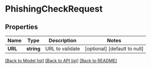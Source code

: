 # PhishingCheckRequest

## Properties
Name | Type | Description | Notes
------------ | ------------- | ------------- | -------------
**URL** | **string** | URL to validate | [optional] [default to null]

[[Back to Model list]](../README.md#documentation-for-models) [[Back to API list]](../README.md#documentation-for-api-endpoints) [[Back to README]](../README.md)


